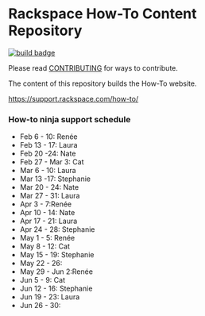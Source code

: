 # Rackspace How-To Content Repository

[![build badge](https://build.developer.rackspace.com/rackerlabs/rackspace-how-to/badge?branch=master)](https://build.developer.rackspace.com/rackerlabs/rackspace-how-to)

Please read [CONTRIBUTING](CONTRIBUTING.md) for ways to contribute.

The content of this repository builds the How-To website.

https://support.rackspace.com/how-to/

### How-to ninja support schedule

- Feb 6 - 10: Renée
- Feb 13 - 17: Laura
- Feb 20 -24: Nate
- Feb 27 - Mar 3: Cat
- Mar 6 - 10: Laura
- Mar 13 -17: Stephanie
- Mar 20 - 24: Nate
- Mar 27 - 31: Laura
- Apr 3 - 7:Renée
- Apr 10 - 14: Nate
- Apr 17 - 21: Laura
- Apr 24 - 28: Stephanie
- May 1 - 5: Renée
- May 8 - 12: Cat
- May 15 - 19: Stephanie
- May 22 - 26:
- May 29 - Jun 2:Renée
- Jun 5 - 9: Cat
- Jun 12 - 16: Stephanie
- Jun 19 - 23: Laura
- Jun 26 - 30:
